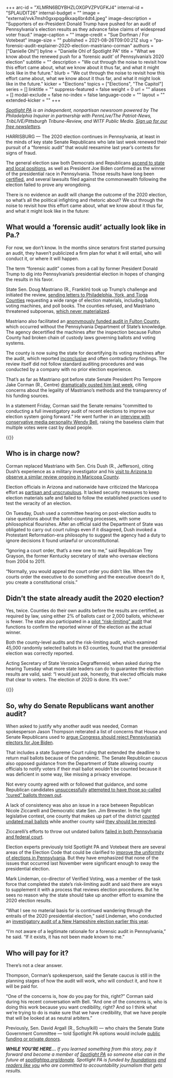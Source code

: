 +++
arc-id = "XLMRN6BDYBHZLOXGPVZPVGFKJ4"
internal-id = "SPLAUDIT26"
internal-budget = ""
image = "external/vvk7msh0gxxpqg4kxaq4br4dt4.jpeg"
image-description = "Supporters of ex-President Donald Trump have pushed for an audit of Pennsylvania's election results as they advance false claims of widespread voter fraud."
image-caption = ""
image-credit = "Sue Dorfman / For Votebeat"
image-size = ""
published = 2021-08-26T09:00:21Z
slug = "pa-forensic-audit-explainer-2020-election-mastriano-corman"
authors = ["Danielle Ohl"]
byline = "Danielle Ohl of Spotlight PA"
title = "What we know about the renewed push for a ‘forensic audit’ of Pennsylvania’s 2020 election"
subtitle = ""
description = "We cut through the noise to revisit how this effort came about, what we know about it thus far, and what it might look like in the future."
blurb = "We cut through the noise to revisit how this effort came about, what we know about it thus far, and what it might look like in the future."
kicker = "Elections"
topics = ["Elections", "The Capitol"]
series = []
linktitle = ""
suppress-featured = false
weight = 0
url = ""
aliases = []
modal-exclude = false
no-index = false
language-code = ""
layout = ""
extended-kicker = ""
+++

<a href="https://www.spotlightpa.org/"><i>Spotlight PA</i></a><i> is an independent, nonpartisan newsroom powered by The Philadelphia Inquirer in partnership with PennLive/The Patriot-News, TribLIVE/Pittsburgh Tribune-Review, and WITF Public Media. </i><a href="https://www.spotlightpa.org/newsletters"><i>Sign up for our free newsletters</i></a><i>.</i>

HARRISBURG — The 2020 election continues in Pennsylvania, at least in the minds of key state Senate Republicans who late last week renewed their pursuit of a “forensic audit” that would reexamine last year’s contests for signs of fraud.

The general election saw both Democrats and Republicans <a href="https://www.spotlightpa.org/news/2020/11/pennsylvania-election-2020-house-senate-legislature-flip/" target="_blank">ascend to state and local positions</a>, as well as President Joe Biden confirmed as the winner of the presidential race in Pennsylvania. Those results have long been <a href="https://www.spotlightpa.org/news/2020/11/joe-biden-pennsylvania-winner-certification-final-results/" target="_blank">certified</a>, and several lawsuits filed against the commonwealth following the election failed to prove any wrongdoing.

There is no evidence an audit will change the outcome of the 2020 election, so what’s all the political infighting and rhetoric about? We cut through the noise to revisit how this effort came about, what we know about it thus far, and what it might look like in the future:

<script src="https://www.spotlightpa.org/embed.js" async></script><div data-spl-embed-version="1" data-spl-src="https://www.spotlightpa.org/embeds/newsletter/"></div>

## What would a ‘forensic audit’ actually look like in Pa.?

For now, we don’t know. In the months since senators first started pursuing an audit, they haven’t publicized a firm plan for what it will entail, who will conduct it, or where it will happen.

The term “forensic audit” comes from a call by former President Donald Trump to dig into Pennsylvania’s presidential election in hopes of changing the results in his favor.

State Sen. Doug Mastriano (R., Franklin) took up Trump’s challenge and initiated the review, <a href="https://www.inquirer.com/politics/election/doug-mastriano-pa-election-audit-20210707.html" target="_blank">sending letters to Philadelphia, York, and Tioga Counties</a> requesting a wide range of election materials, including ballots, voting machines, and poll books. The counties refused, and Mastriano threatened subpoenas, <a href="https://apnews.com/article/elections-senate-elections-election-2020-subpoenas-316df156ee21927847a4718344cfe7f8" target="_blank">which never materialized</a>.

Mastriano also facilitated an <a href="https://www.azmirror.com/2021/05/21/wake-technology-services-audited-a-pennsylvania-election-as-part-of-the-stopthesteal-movement/" target="_blank">anonymously funded audit in Fulton County</a>, which occurred without the Pennsylvania Department of State’s knowledge. The agency decertified the machines after the inspection because Fulton County had broken chain of custody laws governing ballots and voting systems.

The county is now suing the state for decertifying its voting machines after the audit, which reported <a href="https://www.brennancenter.org/sites/default/files/2021-07/Partisan%20Election%20Review%20Efforts%20Across%20the%20United%20States%20in%202021%20-%2007.08.21.pdf">inconclusive</a> and often contradictory findings. The review itself did not follow standard auditing procedures and was conducted by a company with no prior election experience.

That’s as far as Mastriano got before state Senate President Pro Tempore Jake Corman (R., Centre) <a href="https://www.inquirer.com/politics/pennsylvania/jake-corman-doug-mastriano-pennsylvania-republican-election-audit-20210820.html" target="_blank">dramatically ousted him last week</a>, citing concerns about the legality of Mastriano’s methods and the transparency of his funding sources.

In a statement Friday, Corman said the Senate remains “committed to conducting a full investigatory audit of recent elections to improve our election system going forward.” He went further in an <a href="https://www.facebook.com/WendyBellRadio/videos/269786581318408" target="_blank">interview with conservative media personality Wendy Bell</a>, raising the baseless claim that multiple votes were cast by dead people.

{{<picture src="external/7qwb9qap8g0ndcawxh1vw8z0g0.jpeg" description="State Sen. Doug Mastriano (R., Franklin) took up Trump’s challenge and initiated a &#34;forensic audit.&#34;" caption="State Sen. Doug Mastriano (R., Franklin) took up Trump’s challenge and initiated a &#34;forensic audit.&#34;" credit="Amanda Berg / For Spotlight PA">}} 

## Who is in charge now?

Corman replaced Mastriano with Sen. Cris Dush (R., Jefferson), citing Dush’s experience as a military investigator and his <a href="https://www.penncapital-star.com/election-2020/three-pa-state-lawmakers-visit-arizona-election-audit/" target="_blank">visit to Arizona to observe a similar review ongoing in Maricopa County</a>.

Election officials in Arizona and nationwide have criticized the Maricopa effort as <a href="https://www.azmirror.com/2021/08/02/who-are-the-groups-who-paid-to-audit-the-arizona-election/">partisan and unscrupulous</a>. It lacked security measures to keep election materials safe and failed to follow the established practices used to test the veracity of an election.

On Tuesday, Dush used a committee hearing on post-election audits to raise questions about the ballot-counting processes, with some philosophical flourishes. After an official said the Department of State was obligated to carry out court rulings even if it disagreed, Dush invoked a Protestant Reformation-era philosophy to suggest the agency had a duty to ignore decisions it found unlawful or unconstitutional.

“Ignoring a court order, that’s a new one to me,” said Republican Trey Grayson, the former Kentucky secretary of state who oversaw elections from 2004 to 2011.

“Normally, you would appeal the court order you didn’t like. When the courts order the executive to do something and the executive doesn’t do it, you create a constitutional crisis.”

## Didn’t the state already audit the 2020 election?

Yes, twice. Counties do their own audits before the results are certified, as required by law, using either 2% of ballots cast or 2,000 ballots, whichever is fewer. The state also participated in a <a href="https://www.spotlightpa.org/news/2021/03/pa-election-biden-trump-risk-limiting-audit-limitations/">pilot “risk-limiting” audit</a> that functions to confirm the reported winner of the election as the actual winner.

Both the county-level audits and the risk-limiting audit, which examined 45,000 randomly selected ballots in 63 counties, found that the presidential election was correctly reported.

Acting Secretary of State Veronica Degraffenreid, when asked during the hearing Tuesday what more state leaders can do to guarantee the election results are valid, said: “I would just ask, honestly, that elected officials make that clear to voters. The election of 2020 is done. It’s over.”

{{<picture src="external/cxbc41pes2k2hdhwzah6a5bafr.jpeg" description="A ballot return box seen in Mifflin County. November 2020 was the first general election with no-excuse mail voting." caption="A ballot return box seen in Mifflin County. November 2020 was the first general election with no-excuse mail voting." credit="Sue Dorfman / For Votebeat">}} 

## So, why do Senate Republicans want another audit?

When asked to justify why another audit was needed, Corman spokesperson Jason Thompson reiterated a list of concerns that House and Senate Republicans used to <a href="https://www.spotlightpa.org/news/2021/01/pennsylvania-senate-electoral-college-objection-donald-trump-joe-biden-2020-election/">argue Congress should reject Pennsylvania’s electors for Joe Biden</a>.

That includes a state Supreme Court ruling that extended the deadline to return mail ballots because of the pandemic. The Senate Republican caucus also opposed guidance from the Department of State allowing county officials to notify voters if their mail ballot wouldn’t be counted because it was deficient in some way, like missing a privacy envelope.

Not every county agreed with or followed that guidance, and some Republican candidates <a href="https://www.post-gazette.com/news/politics-state/2020/11/06/Judge-orders-some-provisional-ballots-in-Pa-to-be-segregated/stories/202011060190">unsuccessfully</a> <a href="https://www.spotlightpa.org/news/2020/11/pennsylvania-mail-ballots-republican-legal-challenge-naked-ballots-fixed-cured/">attempted to have those so-called “cured” ballots thrown out</a>.

A lack of consistency was also an issue in a race between Republican Nicole Ziccarelli and Democratic state Sen. Jim Brewster. In the tight legislative contest, one county that makes up part of the district <a href="https://triblive.com/local/allegheny-county-to-count-2349-undated-ballots/">counted undated mail ballots</a> while another county said <a href="https://triblive.com/local/westmoreland/gop-commissioners-reject-defective-mail-in-ballots/">they should be rejected</a>.

Ziccarelli’s efforts to throw out undated ballots <a href="https://www.spotlightpa.org/news/2021/01/jim-brewster-pennsylvania-senate-undated-ballots-election-2020/">failed in both Pennsylvania and federal court</a>.

Election experts previously told Spotlight PA and Votebeat there are several areas of the Election Code that could be clarified to <a href="https://www.spotlightpa.org/news/2021/01/pennsylvania-voting-reforms-mail-ballots-early-voting-election-officials-2021/">improve the uniformity of elections in Pennsylvania</a>. But they have emphasized that none of the issues that occurred last November were significant enough to sway the presidential election.

Mark Lindeman, co-director of Verified Voting, was a member of the task force that completed the state’s risk-limiting audit and said there are ways to supplement it with a process that reviews election procedures. But he sees no reason why the state should take up another effort to examine the 2020 election results.

“What I see no material basis for is continued wandering through the entrails of the 2020 presidential election,” said Lindeman, who conducted an <a href="https://www.concordmonitor.com/Auditors-find-no-fraud-in-disputed-New-Hampshire-election-40681535" target="_blank">investigatory audit of a New Hampshire election earlier this year</a>.

“I’m not aware of a legitimate rationale for a forensic audit in Pennsylvania,” he said. “If it exists, it has not been made known to me.”

<script src="https://www.spotlightpa.org/embed.js" async></script><div data-spl-embed-version="1" data-spl-src="https://www.spotlightpa.org/embeds/donate/?teaser_text=If%20you%20learned%20something%20from%20this%20report%2C%20pay%20it%20forward%20and%20become%20a%20member%20of%20Spotlight%20PA%20so%20someone%20else%20can%20in%20the%20future."></div>

## Who will pay for it?

There’s not a clear answer.

Thompson, Corman’s spokesperson, said the Senate caucus is still in the planning stages of how the audit will work, who will conduct it, and how it will be paid for.

“One of the concerns is, how do you pay for this, right?” Corman said during his recent conversation with Bell. “And one of the concerns is, who is doing this work because you want credibility, right? And so I think what we’re trying to do is make sure that we have credibility, that we have people that will be looked at as neutral arbiters.”

Previously, Sen. David Argall (R., Schuylkill) — who chairs the Senate State Government Committee — told Spotlight PA options would include <a href="https://www.spotlightpa.org/news/2021/06/pa-election-audit-arizona-david-argall/">public funding or private donors</a>.

<i><b>WHILE YOU’RE HERE...</b></i><i> If you learned something from this story, pay it forward and become a member of </i><a href="https://www.spotlightpa.org/"><i>Spotlight PA</i></a><i> so someone else can in the future at </i><a href="http://spotlightpa.org/donate"><i>spotlightpa.org/donate</i></a><i>. Spotlight PA is funded by</i><a href="https://www.spotlightpa.org/support"><i> foundations</i></a><i> </i><a href="https://www.spotlightpa.org/support"><i>and readers like you</i></a><i> who are committed to accountability journalism that gets results.</i>
